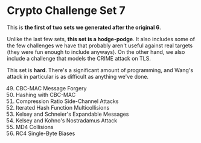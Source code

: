 
# Crypto Challenge Set 7

This is __the first of two sets we generated after the original 6__.

Unlike the last few sets, __this set is a hodge-podge__. It also includes some of the few challenges we have that probably aren't useful against real targets (they were fun enough to include anyways). On the other hand, we also include a challenge that models the CRIME attack on TLS.

This set is __hard__. There's a significant amount of programming, and Wang's attack in particular is as difficult as anything we've done.

49. CBC-MAC Message Forgery
50. Hashing with CBC-MAC
51. Compression Ratio Side-Channel Attacks
52. Iterated Hash Function Multicollisions
53. Kelsey and Schneier's Expandable Messages
54. Kelsey and Kohno's Nostradamus Attack
55. MD4 Collisions
56. RC4 Single-Byte Biases

